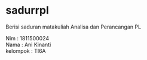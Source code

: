 # sadurrpl
Berisi saduran matakuliah Analisa dan Perancangan PL

Nim       : 1811500024 <br>
Nama      : Ani Kinanti <br>
kelompok  : TI6A <br>
